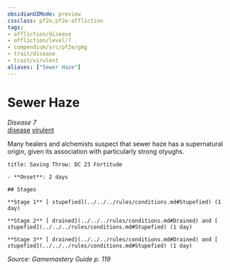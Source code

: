 ```yaml
---
obsidianUIMode: preview
cssclass: pf2e,pf2e-affliction
tags:
- affliction/disease
- affliction/level/7
- compendium/src/pf2e/gmg
- trait/disease
- trait/virulent
aliases: ["Sewer Haze"]
---
```

# Sewer Haze
*Disease 7*  
[disease](../../../rules/traits/disease.md)  [virulent](../../../rules/traits/virulent.md)  

Many healers and alchemists suspect that sewer haze has a supernatural origin, given its association with particularly strong otyughs.

```ad-inline-affliction
title: Saving Throw: DC 23 Fortitude

- **Onset**: 2 days

## Stages

**Stage 1** [ stupefied](../../../rules/conditions.md#Stupefied) (1 day)

**Stage 2** [ drained](../../../rules/conditions.md#Drained) and [ stupefied](../../../rules/conditions.md#Stupefied) (1 day)

**Stage 3** [ drained](../../../rules/conditions.md#Drained) and [ stupefied](../../../rules/conditions.md#Stupefied) (1 day)
```

*Source: Gamemastery Guide p. 119*
